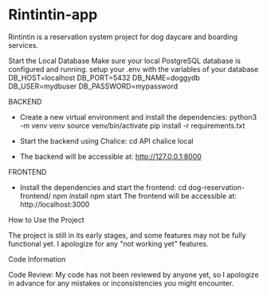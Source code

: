 # Rintintin-app

Rintintin is a reservation system project for dog daycare and boarding services. 


Start the Local Database
Make sure your local PostgreSQL database is configured and running.
setup your .env with the variables of your database
DB_HOST=localhost
DB_PORT=5432
DB_NAME=doggydb
DB_USER=mydbuser
DB_PASSWORD=mypassword

BACKEND
- Create a new virtual environment and install the dependencies:
python3 -m venv venv
source venv/bin/activate
pip install -r requirements.txt

- Start the backend using Chalice:
cd API
chalice local

- The backend will be accessible at:
http://127.0.0.1:8000



FRONTEND
- Install the dependencies and start the frontend:
cd dog-reservation-frontend/
npm install
npm start
The frontend will be accessible at:
http://localhost:3000


How to Use the Project

The project is still in its early stages, and some features may not be fully functional yet. I apologize for any "not working yet" features.

Code Information

Code Review: My code has not been reviewed by anyone yet, so I apologize in advance for any mistakes or inconsistencies you might encounter.
